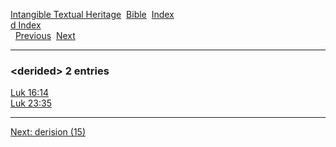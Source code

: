[Intangible Textual Heritage](../../index)  [Bible](../index) 
[Index](index)   
[d Index](_d_)  
  [Previous](c03033)  [Next](c03035) 

------------------------------------------------------------------------

### &lt;derided&gt; 2 entries

[Luk 16:14](../kjv/luk016.htm#014)  
[Luk 23:35](../kjv/luk023.htm#035)  

------------------------------------------------------------------------

[Next: derision (15)](c03035)
